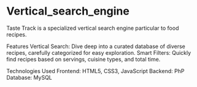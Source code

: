 # Vertical_search_engine
Taste Track is a specialized vertical search engine particular to food recipes. 

Features
Vertical Search: Dive deep into a curated database of diverse recipes, carefully categorized for easy exploration.
Smart Filters: Quickly find recipes based on servings, cuisine types, and total time.

Technologies Used
Frontend: HTML5, CSS3, JavaScript
Backend: PhP
Database: MySQL
